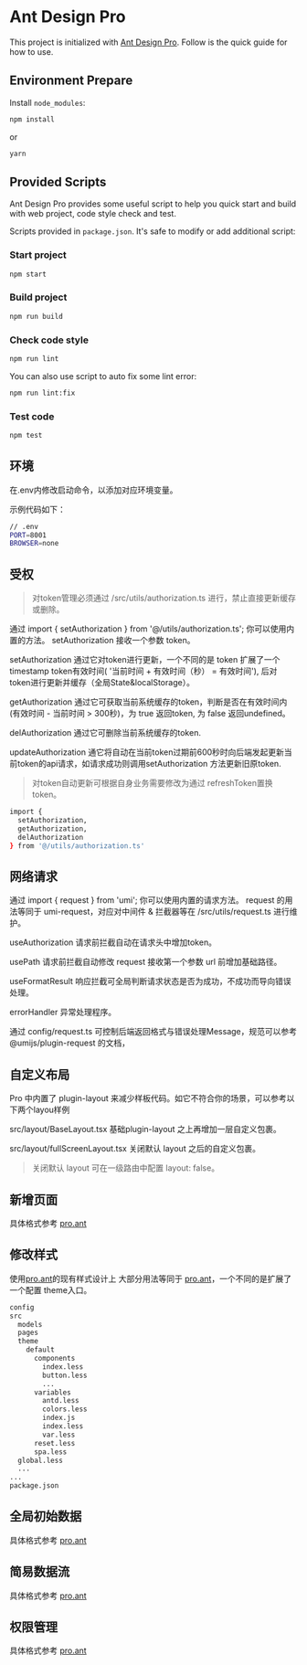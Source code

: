 # Ant Design Pro

This project is initialized with [Ant Design Pro](https://pro.ant.design). Follow is the quick guide for how to use.

## Environment Prepare

Install `node_modules`:

```bash
npm install
```

or

```bash
yarn
```

## Provided Scripts

Ant Design Pro provides some useful script to help you quick start and build with web project, code style check and test.

Scripts provided in `package.json`. It's safe to modify or add additional script:

### Start project

```bash
npm start
```

### Build project

```bash
npm run build
```

### Check code style

```bash
npm run lint
```

You can also use script to auto fix some lint error:

```bash
npm run lint:fix
```

### Test code

```bash
npm test
```

## 环境
在.env内修改启动命令，以添加对应环境变量。

示例代码如下：

```bash
// .env
PORT=8001
BROWSER=none
```
## 受权

> 对token管理必须通过 /src/utils/authorization.ts 进行，禁止直接更新缓存或删除。

通过 import { setAuthorization } from '@/utils/authorization.ts'; 你可以使用内置的方法。 setAuthorization 接收一个参数 token。

setAuthorization 通过它对token进行更新，一个不同的是 token 扩展了一个 timestamp token有效时间( '当前时间 + 有效时间（秒） = 有效时间'), 后对token进行更新并缓存（全局State&localStorage）。

getAuthorization 通过它可获取当前系统缓存的token，判断是否在有效时间内(有效时间 - 当前时间 > 300秒)，为 true 返回token, 为 false 返回undefined。

delAuthorization 通过它可删除当前系统缓存的token.

updateAuthorization 通它将自动在当前token过期前600秒时向后端发起更新当前token的api请求，如请求成功则调用setAuthorization 方法更新旧原token.

> 对token自动更新可根据自身业务需要修改为通过 refreshToken置换 token。

```bash
import { 
  setAuthorization,
  getAuthorization, 
  delAuthorization 
} from '@/utils/authorization.ts'

```

## 网络请求

通过 import { request } from 'umi'; 你可以使用内置的请求方法。 request 的用法等同于 umi-request，对应对中间件 & 拦截器等在 /src/utils/request.ts 进行维护。

useAuthorization 请求前拦截自动在请求头中增加token。

usePath 请求前拦截自动修改 request 接收第一个参数 url 前增加基础路径。

useFormatResult 响应拦截可全局判断请求状态是否为成功，不成功而导向错误处理。

errorHandler 异常处理程序。

通过 config/request.ts 可控制后端返回格式与错误处理Message，规范可以参考 @umijs/plugin-request 的文档，

## 自定义布局
Pro 中内置了 plugin-layout 来减少样板代码。如它不符合你的场景，可以参考以下两个layou样例

src/layout/BaseLayout.tsx 基础plugin-layout 之上再增加一层自定义包裹。

src/layout/fullScreenLayout.tsx 关闭默认 layout 之后的自定义包裹。
> 关闭默认 layout 可在一级路由中配置 layout: false。

## 新增页面

具体格式参考 [pro.ant](https://beta-pro.ant.design/docs/new-page-cn)

## 修改样式
使用[pro.ant](https://beta-pro.ant.design)的现有样式设计上
大部分用法等同于 [pro.ant](https://beta-pro.ant.design)，一个不同的是扩展了一个配置 theme入口。

```bash
config
src
  models
  pages
  theme
    default
      components
        index.less
        button.less
        ...
      variables
        antd.less
        colors.less
        index.js
        index.less
        var.less
      reset.less
      spa.less
  global.less
  ...
...
package.json
```

## 全局初始数据
具体格式参考 [pro.ant](https://beta-pro.ant.design/docs/initial-state-cn)

## 简易数据流
具体格式参考 [pro.ant](https://beta-pro.ant.design/docs/simple-model-cn)
## 权限管理
具体格式参考 [pro.ant](https://beta-pro.ant.design/docs/authority-management-cn)

